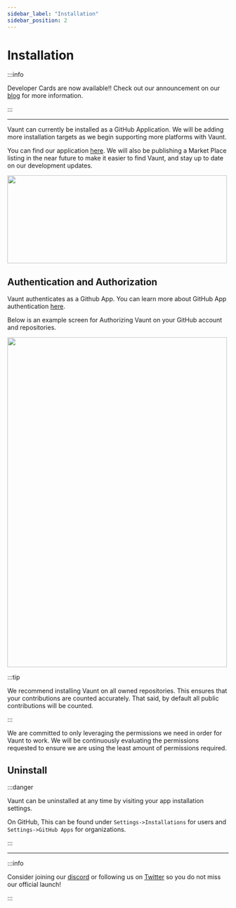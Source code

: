 ```yaml
---
sidebar_label: "Installation"
sidebar_position: 2
---
```


# Installation

:::info

Developer Cards are now available!! Check out our announcement on our [blog](https://blog.vaunt.dev/preview/6422751ff9009500083d142c) for more information.

:::

___

Vaunt can currently be installed as a GitHub Application. We will be adding more installation targets as we begin supporting more platforms with Vaunt.

You can find our application [here](https://github.com/marketplace/vaunt-dev). We will also be publishing a Market Place listing in the near future to make it easier to find Vaunt, and stay up to date on our development updates.

<p>
    <img src={require('./assets/install_vaunt.png').default}  width="500" height="200"/>
</p>

## Authentication and Authorization

Vaunt authenticates as a Github App. You can learn more about GitHub App authentication [here](https://docs.github.com/en/apps/creating-github-apps/authenticating-with-a-github-app/about-authentication-with-a-github-app).

Below is an example screen for Authorizing Vaunt on your GitHub account and repositories.

<p>
    <img src={require('./assets/install_vaunt_permissions.png').default} width="500" height="750"/>
</p>

:::tip

We recommend installing Vaunt on all owned repositories. This ensures that your contributions are counted accurately. That said, by default all public contributions will be counted.

:::

We are committed to only leveraging the permissions we need in order for Vaunt to work. We will be continuously evaluating the permissions requested to ensure we are using the least amount of permissions required.

## Uninstall

:::danger

Vaunt can be uninstalled at any time by visiting your app installation settings.

On GitHub, This can be found under `Settings->Installations` for users and `Settings->GitHub Apps` for organizations.  

:::

___

:::info

Consider joining our [discord](https://discord.gg/mn29Xkvry2) or following us on [Twitter](https://twitter.com/VauntDev)
so you do not miss our official launch!

:::
